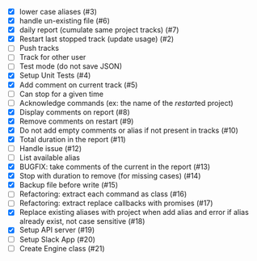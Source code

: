 - [x] lower case aliases (#3)
- [x] handle un-existing file (#6)
- [x] daily report (cumulate same project tracks) (#7)
- [x] Restart last stopped track (update usage) (#2)
- [ ] Push tracks
- [ ] Track for other user
- [ ] Test mode (do not save JSON)
- [x] Setup Unit Tests (#4)
- [x] Add comment on current track (#5)
- [ ] Can stop for a given time
- [ ] Acknowledge commands (ex: the name of the *restart*ed project)
- [x] Display comments on report (#8)
- [x] Remove comments on restart (#9)
- [x] Do not add empty comments or alias if not present in tracks (#10)
- [x] Total duration in the report (#11)
- [ ] Handle issue (#12)
- [ ] List available alias
- [x] BUGFIX: take comments of the current in the report (#13)
- [x] Stop with duration to remove (for missing cases) (#14)
- [x] Backup file before write (#15)
- [ ] Refactoring: extract each command as class (#16)
- [ ] Refactoring: extract replace callbacks with promises (#17)
- [x] Replace existing aliases with project when add alias and error if alias already exist, not case sensitive (#18)
- [x] Setup API server (#19)
- [ ] Setup Slack App (#20)
- [ ] Create Engine class (#21)